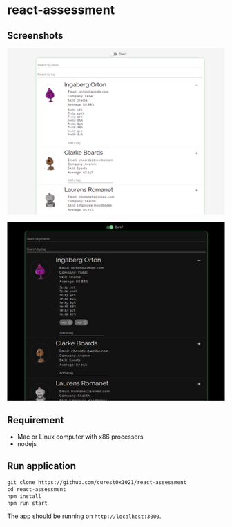# react-assessment

## Screenshots
![Light Theme](https://github.com/curest0x1021/react-assessment/blob/main/light-theme.png?raw=true)

![Dark Theme](https://github.com/curest0x1021/react-assessment/blob/main/dark-theme.png?raw=true)

## Requirement
- Mac or Linux computer with x86 processors
- nodejs

## Run application
```
git clone https://github.com/curest0x1021/react-assessment
cd react-assessment
npm install
npm run start
```

The app should be running on `http://localhost:3000`.
